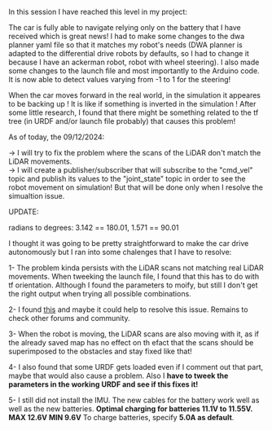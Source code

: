 In this session I have reached this level in my project:

The car is fully able to navigate relying only on the battery that I have received which is great news!
I had to make some changes to the dwa planner yaml file so that it matches my robot's needs (DWA planner is adapted to the differential drive robots by defaults, so I had to change it because I have an ackerman robot, robot with wheel steering). I also made some changes to the launch file and most importantly to the Arduino code. It is now able to detect values varying from -1 to 1 for the steering!<br>

When the car moves forward in the real world, in the simulation it appeares to be backing up ! It is like if something is inverted in the simulation ! After some little research, I found that there might be something related to the tf tree (in URDF and/or launch file probably) that causes this problem!

As of today, the 09/12/2024:

-> I will try to fix the problem where the scans of the LiDAR don't match the LiDAR movements. <br>
-> I will create a publisher/subscriber that will subscribe to the "cmd_vel" topic and publish its values to the "joint_state" topic in order to see the robot movement on simulation! But that will be done only when I resolve the simualtion issue.

UPDATE:

radians to degrees: 3.142 == 180.01, 1.571 == 90.01

I thought it was going to be pretty straightforward to make the car drive autonomously but I ran into some chalenges that I have to resolve:

1- The problem kinda persists with the LiDAR scans not matching real LiDAR movements. When tweeking the launch file, I found that this has to do with tf orientation. Although I found the parameters to moify, but still I don't get the right output when trying all possible combinations.

2- I found [this](https://robotics.stackexchange.com/questions/100364/lidar-sensing-backwards) and maybe it could help to resolve this issue. Remains to check other forums and community.

3- When the robot is moving, the LiDAR scans are also moving with it, as if the already saved map has no effect on th efact that the scans should be superimposed to the obstacles and stay fixed like that!

4- I also found that some URDF gets loaded even if I comment out that part, maybe that would also cause a problem. Also I **have to tweek the parameters in the working URDF and see if this fixes it!**

5- I still did not install the IMU. The new cables for the battery work well as well as the new batteries. **Optimal charging for batteries 11.1V to 11.55V. MAX 12.6V MIN 9.6V** To charge batteries, specify **5.0A as default**.
